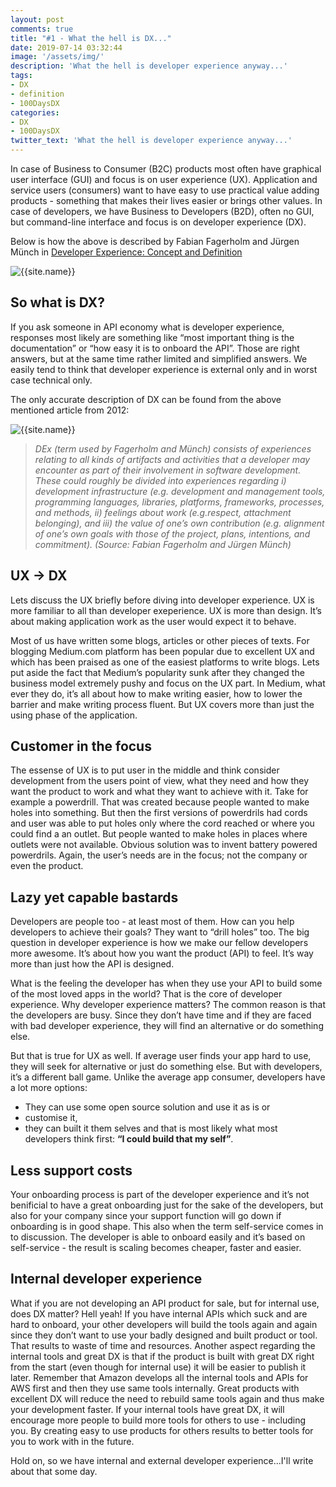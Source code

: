 ```yaml
---
layout: post
comments: true
title: "#1 - What the hell is DX..."
date: 2019-07-14 03:32:44
image: '/assets/img/'
description: 'What the hell is developer experience anyway...'
tags:
- DX 
- definition 
- 100DaysDX
categories:
- DX
- 100DaysDX
twitter_text: 'What the hell is developer experience anyway...'
---
```


In case of Business to Consumer (B2C) products most often have graphical user interface (GUI) and focus is on user experience (UX). Application and service users (consumers) want to have easy to use practical value adding products - something that makes their lives easier or brings other values. In case of developers, we have Business to Developers (B2D), often no GUI, but command-line interface and focus is on developer experience (DX). 

Below is how the above is described by Fabian Fagerholm and Jürgen Münch in <a href="https://ieeexplore.ieee.org/document/6225984">Developer Experience: Concept and Definition</a>

<img itemprop="image" src="{{site.baseurl}}/assets/img/day1/dx-table.png" alt="{{site.name}}">

## So what is DX?

If you ask someone in API economy what is developer experience, responses most likely are something like “most important thing is the documentation” or “how easy it is to onboard the API”. Those are right answers, but at the same time rather limited and simplified answers. We easily tend to think that developer experience is external only  and in worst case technical only.

The only accurate description of DX can be found from the above mentioned article from 2012: 

<img itemprop="image" src="{{site.baseurl}}/assets/img/day1/dx-1.png" alt="{{site.name}}">

> _DEx (term used by Fagerholm and Münch) consists of experiences relating to all kinds of artifacts and activities that a developer may encounter as part of their involvement in software development. These could roughly be divided into experiences regarding i) development infrastructure (e.g. development and management tools, programming languages, libraries, platforms, frameworks, processes, and methods, ii) feelings about work (e.g.respect, attachment belonging), and  iii) the value of one’s own contribution (e.g. alignment of one’s own goals with those of the project, plans, intentions, and commitment). (Source: Fabian Fagerholm and Jürgen Münch)_ 

## UX -> DX

Lets discuss the UX briefly before diving into developer experience. UX is more familiar to all than developer exeperience. UX is more than design. It’s about making application work as the user would expect it to behave. 

Most of us have written some blogs, articles or other pieces of texts. For blogging Medium.com platform has been popular due to excellent UX and which has been praised as one of the easiest platforms to write blogs. Lets put aside the fact that Medium’s popularity sunk after they changed the business model extremely pushy and focus on the UX part. In Medium, what ever they do, it’s all about how to make writing easier, how to lower the barrier and make writing process fluent.  But UX covers more than just the using phase of the application. 

## Customer in the focus

The essense of UX is to put user in the middle and think consider development from the users point of view, what they need and how they want the product to work and what they want to achieve with it. Take for example a powerdrill. That was created because people wanted to make holes into something. But then the first versions of powerdrils had cords and user was able to put holes only where the cord reached or where you could find a an outlet. But people wanted to make holes in places where outlets were not available. Obvious solution was to invent battery powered powerdrils. Again, the user’s needs are in the focus; not the company or even the product. 

## Lazy yet capable bastards

Developers are people too - at least most of them. How can you help developers to achieve their goals? They want to “drill holes” too. The big question in developer experience is how we make our fellow developers more awesome. It’s about how you want the product (API) to feel. It’s way more than just how the API is designed. 

What is the feeling the developer has when they use your API to build some of the most loved apps in the world? That is the core of developer experience. Why developer experience matters? The common reason is that the developers are busy. Since they don’t have time and if they are faced with bad developer experience, they will find an alternative or do something else. 

But that is true for UX as well. If average user finds your app hard to use, they will seek for alternative or just do something else. But with developers, it’s a different ball game. Unlike the average app consumer, developers have a lot more options: 

- They can use some open source solution and use it as is or 
- customise it, 
- they can built it them selves and that is most likely what most developers think first: **“I could build that my self”**. 

## Less support costs

Your onboarding process is part of the developer experience and it’s not benificial to have a great onboarding just for the sake of the developers, but also for your company since your support function will go down if onboarding is in good shape. This also when the term self-service comes in to discussion. The developer is able to onboard easily and it’s based on self-service - the result is scaling becomes cheaper, faster and easier. 

## Internal developer experience

What if you are not developing an API product for sale, but for internal use, does DX matter? Hell yeah! If you have internal APIs which suck and are hard to onboard, your other developers will build the tools again and again since they don’t want to use your badly designed and built product or tool. That results to waste of time and resources. Another aspect regarding the internal tools and great DX is that if the product is built with great DX right from the start (even though for internal use) it will be easier to publish it later. Remember that Amazon develops all the internal tools and APIs for AWS first and then they use same tools internally. Great products with excellent DX will reduce the need to rebuild same tools again and thus make your development faster. If your internal tools have great DX, it will encourage more people to build more tools for others to use - including you. By creating easy to use products for others results to better tools for you to work with in the future. 

Hold on, so we have internal and external developer experience...I'll write about that some day.


